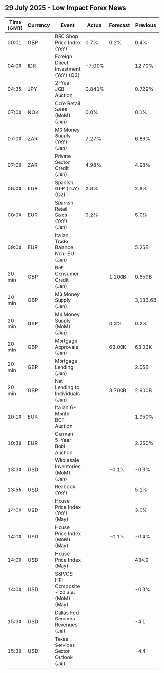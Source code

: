 ## 29 July 2025 - Low Impact Forex News

| Time (GMT) | Currency | Event | Actual | Forecast | Previous |
|------|----------|-------|--------|----------|----------|
| 00:01 | GBP | BRC Shop Price Index (YoY) | 0.7% | 0.2% | 0.4% |
| 04:00 | IDR | Foreign Direct Investment (YoY) (Q2) | -7.00% |  | 12.70% |
| 04:35 | JPY | 2-Year JGB Auction | 0.841% |  | 0.729% |
| 07:00 | NOK | Core Retail Sales (MoM) (Jun) | 0.0% |  | 0.1% |
| 07:00 | ZAR | M3 Money Supply (YoY) (Jun) | 7.27% |  | 6.86% |
| 07:00 | ZAR | Private Sector Credit (Jun) | 4.98% |  | 4.98% |
| 08:00 | EUR | Spanish GDP (YoY) (Q2) | 2.8% |  | 2.8% |
| 08:00 | EUR | Spanish Retail Sales (YoY) (Jun) | 6.2% |  | 5.0% |
| 09:00 | EUR | Italian Trade Balance Non-EU (Jun) |  |  | 5.26B |
| 20 min | GBP | BoE Consumer Credit (Jun) |  | 1.200B | 0.859B |
| 20 min | GBP | M3 Money Supply (Jun) |  |  | 3,133.6B |
| 20 min | GBP | M4 Money Supply (MoM) (Jun) |  | 0.3% | 0.2% |
| 20 min | GBP | Mortgage Approvals (Jun) |  | 63.00K | 63.03K |
| 20 min | GBP | Mortgage Lending (Jun) |  |  | 2.05B |
| 20 min | GBP | Net Lending to Individuals (Jun) |  | 3.700B | 2.900B |
| 10:10 | EUR | Italian 6-Month BOT Auction |  |  | 1.950% |
| 10:30 | EUR | German 5-Year Bobl Auction |  |  | 2.260% |
| 13:30 | USD | Wholesale Inventories (MoM) (Jun) |  | -0.1% | -0.3% |
| 13:55 | USD | Redbook (YoY) |  |  | 5.1% |
| 14:00 | USD | House Price Index (YoY) (May) |  |  | 3.0% |
| 14:00 | USD | House Price Index (MoM) (May) |  | -0.1% | -0.4% |
| 14:00 | USD | House Price Index (May) |  |  | 434.9 |
| 14:00 | USD | S&P/CS HPI Composite - 20 s.a. (MoM) (May) |  |  | -0.3% |
| 15:30 | USD | Dallas Fed Services Revenues (Jul) |  |  | -4.1 |
| 15:30 | USD | Texas Services Sector Outlook (Jul) |  |  | -4.4 |
